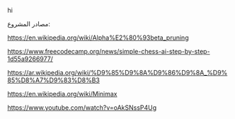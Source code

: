 hi

مصادر المشروع:

https://en.wikipedia.org/wiki/Alpha%E2%80%93beta_pruning

https://www.freecodecamp.org/news/simple-chess-ai-step-by-step-1d55a9266977/

https://ar.wikipedia.org/wiki/%D9%85%D9%8A%D9%86%D9%8A_%D9%85%D8%A7%D9%83%D8%B3

https://en.wikipedia.org/wiki/Minimax

https://www.youtube.com/watch?v=oAkSNssP4Ug
